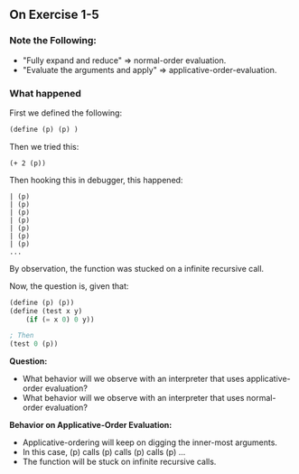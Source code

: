 ## On Exercise 1-5
### Note the Following:
- "Fully expand and reduce" => normal-order evaluation.
- "Evaluate the arguments and apply" => applicative-order-evaluation.

### What happened
First we defined the following:
```scheme
(define (p) (p) )
```
Then we tried this:
```
(+ 2 (p))
```

Then hooking this in debugger, this happened:
```
| (p)
| (p)
| (p)
| (p)
| (p)
| (p)
| (p)
...
```
By observation, the function was stucked on a infinite recursive call.

Now, the question is, given that:
```scheme
(define (p) (p))
(define (test x y)
    (if (= x 0) 0 y))

; Then
(test 0 (p))
```
**Question:**
- What behavior will we observe with an interpreter that uses applicative-order evaluation?
- What behavior will we observe with an interpreter that uses normal-order evaluation?

**Behavior on Applicative-Order Evaluation:**
- Applicative-ordering will keep on digging the inner-most arguments.
- In this case, (p) calls (p) calls (p) calls (p) ...
- The function will be stuck on infinite recursive calls.



